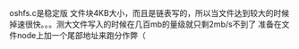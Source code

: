oshfs.c是稳定版
文件块4KB大小，而且是链表写的，所以当文件达到较大的时候掉速很快。。。测大文件写入的时候在几百mb的量级就只剩2mb/s不到了
准备在文件node上加一个尾部地址来跑分作弊（
